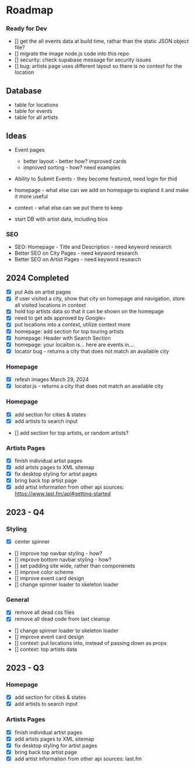 # Roadmap

### Ready for Dev

- [] get the all events data at build time, rathar than the static JSON object file?
- [] migrate the image node.js code into this repo
- [] security: check supabase message for security issues
- [] bug: artists page uses different layout so there is no context for the location

## Database

- table for locations
- table for events
- table for all artists

## Ideas

- Event pages

  - better layout - better how? improved cards
  - improved sorting - how? need examples

- Ability to Submit Events - they become featured, need login for thid

- homepage - what else can we add on homepage to expland it and make it more useful

- context - what else can we put there to keep

- start DB with artist data, including bios

### SEO

- SEO: Homepage - Title and Description - need keyword research
- Better SEO on City Pages - need keyword research
- Better SEO on Artist Pages - need keyword research

## 2024 Completed

- [x] put Ads on artist pages
- [x] if user visited a city, show that city on homepage and navigation, store all visited locations in context
- [x] hold top artists data so that it can be shown on the homepage
- [x] need to get ads approved by Google÷
- [x] put locations into a context, utilize context more
- [x] homepage: add section for top touring artists
- [x] homepage: Header with Search Section
- [x] homepage: your locaiton is... here are events in....
- [x] locator bug - returns a city that does not match an available city

### Homepage

- [x] refesh images March 29, 2024
- [x] locator.js - returns a city that does not match an available city

### Homepage

- [x] add section for cities & states
- [x] add artists to search input
- [] add section for top artists, or random artists?

### Artists Pages

- [x] finish individual artist pages
- [x] add artsts pages to XML sitemap
- [x] fix desktop styling for artist pages
- [x] bring back top artist page
- [x] add artist information from other api sources: https://www.last.fm/api#getting-started

## 2023 - Q4

### Styling

- [x] center spinner
- [] improve top navbar styling - how?
- [] improve bottom navbar styling - how?
- [] set padding site wide, rather than componenets
- [] improve color scheme
- [] improve event card design
- [] change spinner loader to skeleton loader

### General

- [x] remove all dead css files
- [x] remove all dead code from last cleanup
- [] change spinner loader to skeleton loader
- [] improve event card design
- [] context: put locations into, instead of passing down as props
- [] context: top artists data

## 2023 - Q3

### Homepage

- [x] add section for cities & states
- [x] add artists to search input

### Artists Pages

- [x] finish individual artist pages
- [x] add artsts pages to XML sitemap
- [x] fix desktop styling for artist pages
- [x] bring back top artist page
- [x] add artist information from other api sources: last.fm
